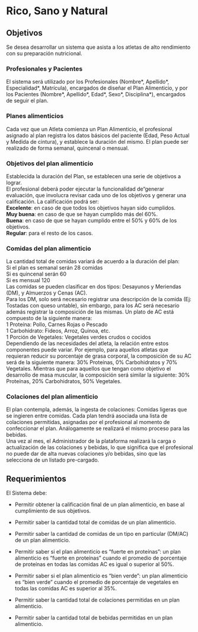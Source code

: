 <h1>Rico, Sano y Natural</h1>
<h2>Objetivos</h2>
<p>Se desea desarrollar un sistema que asista a los atletas de alto rendimiento con su preparación nutricional.</p> 

<h3>Profesionales y Pacientes</h3>
<p>El sistema será utilizado por los Profesionales (Nombre*, Apellido*, Especialidad*, Matrícula), encargados de diseñar el Plan Alimenticio, y por los Pacientes (Nombre*, Apellido*, Edad*, Sexo*, Disciplina*), encargados de seguir el plan.</p>

<h3>Planes alimenticios</h3>
<p>Cada vez que un Atleta comienza un Plan Alimenticio, el profesional asignado al plan registra los datos básicos del paciente (Edad, Peso Actual y Medida de cintura), y establece la duración del mismo. El plan puede ser realizado de forma semanal, quincenal o mensual.</p>

<h3>Objetivos del plan alimenticio</h3>
<p>Establecida la duración del Plan, se establecen una serie de objetivos a lograr.</br>
El profesional deberá poder ejecutar la funcionalidad de“generar evaluación, que involucra revisar cada uno de los objetivos y generar una calificación. La calificación podrá ser:</br>
<b>Excelente</b>: en caso de que todos los objetivos hayan sido cumplidos.</br>
<b>Muy buena</b>: en caso de que se hayan cumplido más del 60%.</br>
<b>Buena</b>: en caso de que se hayan cumplido entre el 50% y 60% de los objetivos.</br>
<b>Regular</b>: para el resto de los casos.</p>

<h3>Comidas del plan alimenticio</h3>
<p>La cantidad total de comidas variará de acuerdo a la duración del plan:</br>
Si el plan es semanal serán 28 comidas</br>
Si es quincenal serán 60</br>
Si es mensual 120</br>
Las comidas se pueden clasificar en dos tipos: Desayunos y Meriendas (DM), y Almuerzos y Cenas (AC).</br>
Para los DM, solo será necesario registrar una descripción de la comida (Ej: Tostadas con queso untable), sin embargo, para los AC será necesario además registrar la composición de las mismas. Un plato de AC está compuesto de la siguiente manera:</br>
1 Proteína: Pollo, Carnes Rojas o Pescado</br>
1 Carbohidrato: Fideos, Arroz, Quinoa, etc.</br>
1 Porción de Vegetales: Vegetales verdes crudos o cocidos</br>
Dependiendo de las necesidades del atleta, la relación entre estos componentes puede variar. Por ejemplo, para aquellos atletas que requieran reducir su porcentaje de grasa corporal, la composición de su AC será de la siguiente manera: 30% Proteínas, 0% Carbohidratos y 70% Vegetales. Mientras que para aquellos que tengan como objetivo el desarrollo de masa muscular, la composición será similar la siguiente: 30% Proteínas, 20% Carbohidratos, 50% Vegetales.</p>

<h3>Colaciones del plan alimenticio</h3>
<p>El plan contempla, además, la ingesta de colaciones: Comidas ligeras que se ingieren entre comidas. Cada plan tendrá asociada una lista de colaciones permitidas, asignadas por el profesional al momento de confeccionar el plan. Análogamente se realizará el mismo proceso para las bebidas.</br>
Una vez al mes, el Administrador de la plataforma realizará la carga o actualización de las colaciones y bebidas, lo que significa que el profesional no puede dar de alta nuevas colaciones y/o bebidas, sino que las selecciona de un listado pre-cargado.</p>

<h2>Requerimientos</h2>
<p>El Sistema debe:</p>

- Permitir obtener la calificación final de un plan alimenticio, en base al cumplimiento de sus objetivos.

- Permitir saber la cantidad total de comidas de un plan alimenticio.

- Permitir saber la cantidad de comidas de un tipo en particular (DM/AC) de un plan alimenticio.

- Permitir saber si el plan alimenticio es “fuerte en proteínas”: un plan alimenticio es “fuerte en proteínas” cuando el promedio de porcentaje de proteínas en todas las comidas AC es igual o superior al 50%.

- Permitir saber si el plan alimenticio es “bien verde”: un plan alimenticio es “bien verde” cuando el promedio de porcentaje de vegetales en todas las comidas AC es superior al 35%.

- Permitir saber la cantidad total de colaciones permitidas en un plan alimenticio.

- Permitir saber la cantidad total de bebidas permitidas en un plan alimenticio.